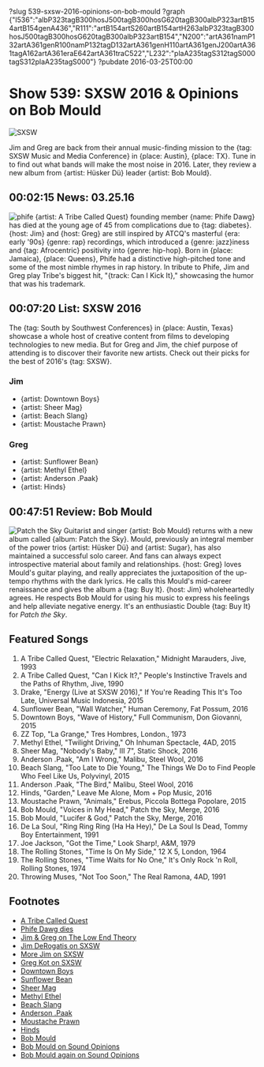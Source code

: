 ?slug 539-sxsw-2016-opinions-on-bob-mould
?graph {"I536":"albP323tagB300hosJ500tagB300hosG620tagB300albP323artB154artB154genA436","R111":"artB154artS260artB154artH263albP323tagB300hosJ500tagB300hosG620tagB300albP323artB154","N200":"artA361namP132artA361genR100namP132tagD132artA361genH110artA361genJ200artA361tagA162artA361eraE642artA361traC522","L232":"plaA235tagS312tagS000tagS312plaA235tagS000"}
?pubdate 2016-03-25T00:00

# Show 539: SXSW 2016 & Opinions on Bob Mould

![SXSW](//static.soundopinions.org/images/2016/sxswweb.jpg)

Jim and Greg are back from their annual music-finding mission to the {tag: SXSW Music and Media Conference} in {place: Austin}, {place: TX}. Tune in to find out what bands will make the most noise in 2016. Later, they review a new album from {artist: Hüsker Dü} leader {artist: Bob Mould}.


## 00:02:15 News: 03.25.16
![phife](//static.soundopinions.org/images/2016/phife.jpg)
{artist: A Tribe Called Quest} founding member {name: Phife Dawg} has died at the young age of 45 from complications due to {tag: diabetes}. {host: Jim} and {host: Greg} are still inspired by ATCQ's masterful {era: early '90s} {genre: rap} recordings, which introduced a {genre: jazz}iness and {tag: Afrocentric} positivity into {genre: hip-hop}. Born in {place: Jamaica}, {place: Queens}, Phife had a distinctive high-pitched tone and some of the most nimble rhymes in rap history. In tribute to Phife, Jim and Greg play Tribe's biggest hit, "{track: Can I Kick It}," showcasing the humor that was his trademark.

## 00:07:20 List: SXSW 2016
The {tag: South by Southwest Conferences} in {place: Austin, Texas} showcase a whole host of creative content from films to developing technologies to new media. But for Greg and Jim, the chief purpose of attending is to discover their favorite new artists. Check out their picks for the best of 2016's {tag: SXSW}. 

### Jim
- {artist: Downtown Boys}
- {artist: Sheer Mag}
- {artist: Beach Slang}
- {artist: Moustache Prawn}

### Greg
- {artist: Sunflower Bean}
- {artist: Methyl Ethel}
- {artist: Anderson .Paak}
- {artist: Hinds}

## 00:47:51 Review: Bob Mould
![Patch the Sky](http://is5.mzstatic.com/image/thumb/Music49/v4/68/d5/00/68d500ee-b45e-8127-a2ff-9954430a37ef/source/600x600bb.jpg "524371/1072816506")
Guitarist and singer {artist: Bob Mould} returns with a new album called {album: Patch the Sky}. Mould, previously an integral member of the power trios {artist: Hüsker Dü} and {artist: Sugar}, has also maintained a successful solo career. And fans can always expect introspective material about family and relationships. {host: Greg} loves Mould's guitar playing, and really appreciates the juxtaposition of the up-tempo rhythms with the dark lyrics. He calls this Mould's mid-career renaissance and gives the album a {tag: Buy It}. {host: Jim} wholeheartedly agrees. He respects Bob Mould for using his music to express his feelings and help alleviate negative energy. It's an enthusiastic Double {tag: Buy It} for *Patch the Sky*.



## Featured Songs

1. A Tribe Called Quest, "Electric Relaxation," Midnight Marauders, Jive, 1993 
1. A Tribe Called Quest, "Can I Kick It?," People's Instinctive Travels and the Paths of Rhythm, Jive, 1990
1. Drake, "Energy (Live at SXSW 2016)," If You're Reading This It's Too Late, Universal Music Indonesia, 2015
1. Sunflower Bean, "Wall Watcher," Human Ceremony, Fat Possum, 2016
1. Downtown Boys, "Wave of History," Full Communism, Don Giovanni, 2015
1. ZZ Top, "La Grange," Tres Hombres, London., 1973
1. Methyl Ethel, "Twilight Driving," Oh Inhuman Spectacle, 4AD, 2015
1. Sheer Mag, "Nobody's Baby," III 7", Static Shock, 2016
1. Anderson .Paak, "Am I Wrong," Malibu, Steel Wool, 2016
1. Beach Slang, "Too Late to Die Young," The Things We Do to Find People Who Feel Like Us, Polyvinyl, 2015
1. Anderson .Paak, "The Bird," Malibu, Steel Wool, 2016
1. Hinds, "Garden," Leave Me Alone, Mom + Pop Music, 2016
1. Moustache Prawn, "Animals," Erebus, Piccola Bottega Popolare, 2015
1. Bob Mould, "Voices in My Head," Patch the Sky, Merge, 2016
1. Bob Mould, "Lucifer & God," Patch the Sky, Merge, 2016
1. De La Soul, "Ring Ring Ring (Ha Ha Hey)," De La Soul Is Dead, Tommy Boy Entertainment, 1991 
1. Joe Jackson, "Got the Time," Look Sharp!, A&M, 1979 
1. The Rolling Stones, "Time Is On My Side," 12 X 5, London, 1964 
1. The Rolling Stones, "Time Waits for No One," It's Only Rock 'n Roll, Rolling Stones, 1974 
1. Throwing Muses, "Not Too Soon," The Real Ramona, 4AD, 1991 


## Footnotes
- [A Tribe Called Quest](http://atribecalledquest.com/)
- [Phife Dawg dies](http://www.rollingstone.com/music/news/a-tribe-called-quests-phife-dawg-dead-at-45-20160323)
- [Jim & Greg on The Low End Theory](/show/252/)
- [Jim DeRogatis on SXSW](https://www-prod.wbez.org/shows/jim-derogatis/sxsw-dispatch-3-finding-my-religion-and-punkrock-revelations/f5a2a4ee-0286-461c-bdc5-6fb17ceafa57)
- [More Jim on SXSW](https://www.wbez.org/shows/jim-derogatis/sxsw-dispatch-4-italian-power-trios-texas-psychedelia-and-new-york-shoegaze/00b2de16-681b-482e-9847-8df37f98ddf3)
- [Greg Kot on SXSW](http://www.chicagotribune.com/entertainment/music/kot/ct-sxsw-2016-highlights-ent-0321-20160320-column.html)
- [Downtown Boys](https://downtownboys.bandcamp.com/)
- [Sunflower Bean](https://sunflowerbean.bandcamp.com/)
- [Sheer Mag](https://sheermag.bandcamp.com/)
- [Methyl Ethel](https://www.facebook.com/methylethel/)
- [Beach Slang](https://beachslang.bandcamp.com/)
- [Anderson .Paak](http://www.andersonpaak.com/)
- [Moustache Prawn](http://www.moustacheprawn.com/)
- [Hinds](https://hinds.bandcamp.com/)
- [Bob Mould](http://bobmould.com/)
- [Bob Mould on Sound Opinions](http://www.soundopinions.org/show/295/)
- [Bob Mould again on Sound Opinions](http://www.soundopinions.org/show/119/#bobmould)
